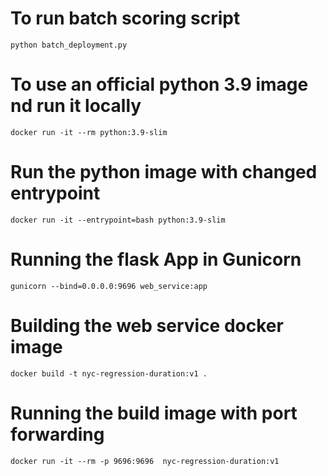 # To run batch scoring script

```
python batch_deployment.py 
```

# To use an official python 3.9 image nd run it locally

```
docker run -it --rm python:3.9-slim
```

# Run the python image with changed entrypoint

```
docker run -it --entrypoint=bash python:3.9-slim
```

# Running the flask App in Gunicorn

```
gunicorn --bind=0.0.0.0:9696 web_service:app
```

# Building the web service docker image

```
docker build -t nyc-regression-duration:v1 .
```

# Running the build image with port forwarding

```
docker run -it --rm -p 9696:9696  nyc-regression-duration:v1
```

